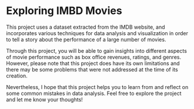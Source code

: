 # Exploring IMBD Movies

This project uses a dataset extracted from the IMDB website, and incorporates various techniques for data analysis and visualization in order to tell a story about the performance of a large number of movies.

Through this project, you will be able to gain insights into different aspects of movie performance such as box office revenues, ratings, and genres. However, please note that this project does have its own limitations and there may be some problems that were not addressed at the time of its creation.

Nevertheless, I hope that this project helps you to learn from and reflect on some common mistakes in data analysis. Feel free to explore the project and let me know your thoughts!
